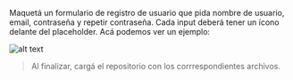 Maquetá un formulario de registro de usuario que pida nombre de usuario, email, contraseña y repetir contraseña. Cada input deberá tener un ícono delante del placeholder. Acá podemos ver un ejemplo:

![alt text](https://i.ibb.co/MM4pWnR/Captura-de-pantalla-de-2020-09-11-09-49-06.png 'ejemplo de formulario')

> Al finalizar, cargá el repositorio con los corrrespondientes archivos.
